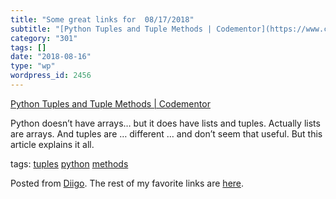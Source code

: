 ```yaml
---
title: "Some great links for  08/17/2018"
subtitle: "[Python Tuples and Tuple Methods | Codementor](https://www.codementor.io/mgalarny/python-tuples-and-..."
category: "301"
tags: []
date: "2018-08-16"
type: "wp"
wordpress_id: 2456
---
```

[Python Tuples and Tuple Methods | Codementor](https://www.codementor.io/mgalarny/python-tuples-and-tuple-methods-m6a1p6lbo?utm_swu=7179) 

Python doesn’t have arrays… but it does have lists and tuples. Actually lists are arrays. And tuples are … different … and don’t seem that useful. But this article explains it all.

 tags: [tuples](https://www.diigo.com/user/pitosalas/tuples) [python](https://www.diigo.com/user/pitosalas/python) [methods](https://www.diigo.com/user/pitosalas/methods)

Posted from [Diigo](https://www.diigo.com). The rest of my favorite links are [here](https://www.diigo.com/user/pitosalas).